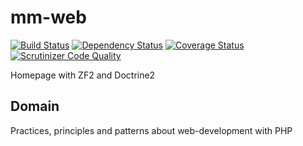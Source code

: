 # mm-web

[![Build Status](https://travis-ci.org/mamuz/mm-web.svg?branch=master)](https://travis-ci.org/mamuz/mm-web)
[![Dependency Status](https://www.versioneye.com/user/projects/53628797fe0d07768b0001e5/badge.png)](https://www.versioneye.com/user/projects/53628797fe0d07768b0001e5)
[![Coverage Status](https://coveralls.io/repos/mamuz/mm-web/badge.png?branch=master)](https://coveralls.io/r/mamuz/mm-web?branch=master)
[![Scrutinizer Code Quality](https://scrutinizer-ci.com/g/mamuz/mm-web/badges/quality-score.png?s=b03a2d5d3c33bcf30edec09a0f7ce9fa5a554df9)](https://scrutinizer-ci.com/g/mamuz/mm-web/)

Homepage with ZF2 and Doctrine2

## Domain

Practices, principles and patterns about web-development with PHP
